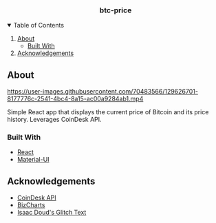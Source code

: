 <p align="center">
  <h3 align="center">
    btc-price
  </h3>
</p>

<!-- TABLE OF CONTENTS -->
<details open="open">
  <summary>Table of Contents</summary>
  <ol>
    <li>
      <a href="#about">About</a>
      <ul>
        <li><a href="#built-with">Built With</a></li>
      </ul>
    </li>
    <li><a href="#acknowledgements">Acknowledgements</a></li>
  </ol>
</details>

<!-- ABOUT -->

## About

https://user-images.githubusercontent.com/70483566/129626701-8177776c-2541-4bc4-8a15-ac00a9284ab1.mp4

Simple React app that displays the current price of Bitcoin and its price history. Leverages CoinDesk API. 

### Built With

-   [React](https://reactjs.org/)
-   [Material-UI](https://material-ui.com/)

<!-- ACKNOWLEDGEMENTS -->

## Acknowledgements

-   [CoinDesk API](https://www.coindesk.com/coindesk-api)
-   [BizCharts](https://github.com/alibaba/BizCharts)
-   [Isaac Doud's Glitch Text](https://codepen.io/cipherbeta/pen/YLdVjw)
